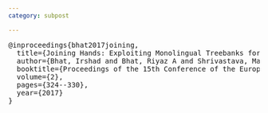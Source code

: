 ```yaml
---
category: subpost

---
```


<pre>
@inproceedings{bhat2017joining,
  title={Joining Hands: Exploiting Monolingual Treebanks for Parsing of Code-mixing Data},
  author={Bhat, Irshad and Bhat, Riyaz A and Shrivastava, Manish and Sharma, Dipti},
  booktitle={Proceedings of the 15th Conference of the European Chapter of the Association for Computational Linguistics: Volume 2, Short Papers},
  volume={2},
  pages={324--330},
  year={2017}
}
</pre>
